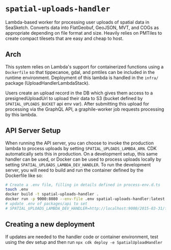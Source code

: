 # `spatial-uploads-handler`

Lambda-based worker for processing user uploads of spatial data in SeaSketch. Converts data into FlatGeobuf, GeoJSON, MVT, and COGs as appropriate depending on file format and size. Heavily relies on PMTiles to create compact tilesets that are easy and cheap to host.

## Arch

This system relies on Lambda's support for containerized functions using a `Dockerfile` so that tippecanoe, gdal, and pmtiles can be included in the runtime environment. Deployment of this lambda is handled in the `infra/` package (UploadHandlerLambdaStack).

Users create an upload record in the DB which gives them access to a presignedUploadUrl to upload their data to S3 (bucket defined by `SPATIAL_UPLOADS_BUCKET` api env var). After submitting this upload for processing via the GraphQL API, a graphile-worker job requests processing by this lambda.

## API Server Setup

When running the API server, you can choose to invoke the production lambda to process uploads by setting `SPATIAL_UPLOADS_LAMBDA_ARN`. CDK automatically sets this in production. On a development setup, this same handler can be used, or Docker can be used to process uploads locally by setting `SPATIAL_UPLOADS_LAMBDA_DEV_HANDLER`. To run the development server, you will need to build and run the container defined by the Dockerfile like so:

```sh
# Create a .env file, filling in details defined in process-env.d.ts
touch .env
docker build -t spatial-uploads-handler .
docker run -p 9000:8080 --env-file .env spatial-uploads-handler:latest
# update .env of packages/api to set
# SPATIAL_UPLOADS_LAMBDA_DEV_HANDLER=http://localhost:9000/2015-03-31/functions/function/invocations
```

## Creating a new deployment

If updates are needed to the handler code or container environment, test using the dev setup and then run `npx cdk deploy -e SpatialUploadHandler`
